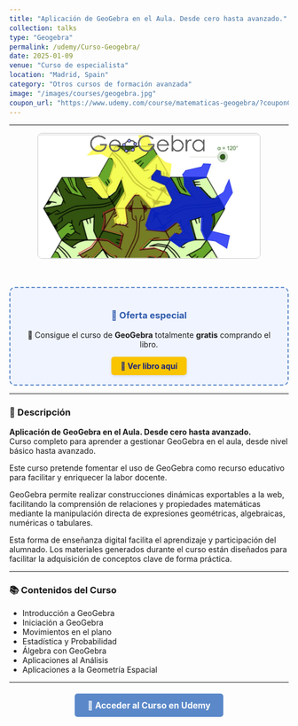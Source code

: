 ```yaml
---
title: "Aplicación de GeoGebra en el Aula. Desde cero hasta avanzado."
collection: talks
type: "Geogebra"
permalink: /udemy/Curso-Geogebra/
date: 2025-01-09
venue: "Curso de especialista"
location: "Madrid, Spain"
category: "Otros cursos de formación avanzada"
image: "/images/courses/geogebra.jpg"
coupon_url: "https://www.udemy.com/course/matematicas-geogebra/?couponCode=AGO_2025"
---
```


<!-- ✅ Structured Data for SEO -->
<script type="application/ld+json">
{
  "@context": "https://schema.org",
  "@type": "Course",
  "name": "Aplicación de GeoGebra en el Aula. Desde cero hasta avanzado.",
  "description": "Curso completo para aprender a utilizar GeoGebra en el aula desde nivel básico hasta avanzado, enfocado a docentes y educadores.",
  "provider": {
    "@type": "Organization",
    "name": "Udemy",
    "sameAs": "https://www.udemy.com"
  },
  "educationalCredentialAwarded": "Certificado de finalización",
  "inLanguage": "es",
  "url": "https://www.udemy.com/course/matematicas-geogebra/?couponCode=AGO_2025",
  "image": "https://www.manuelcastillo.eu/images/courses/geogebra.jpg",
  "offers": {
    "@type": "Offer",
    "url": "https://www.udemy.com/course/matematicas-geogebra/?couponCode=AGO_2025",
    "priceCurrency": "USD",
    "price": "12.00",
    "availability": "https://schema.org/InStock",
    "validFrom": "2025-04-01",
    "category": "Education"
  },
  "hasCourseInstance": {
    "@type": "CourseInstance",
    "name": "Aplicación de GeoGebra en el Aula. Desde cero hasta avanzado.",
    "courseMode": "online",
    "courseWorkload": "PT10H",
    "inLanguage": "es",
    "startDate": "2025-01-01",
    "endDate": "2025-12-31",
    "url": "https://www.udemy.com/course/matematicas-geogebra/?couponCode=AGO_2025",
    "location": {
      "@type": "VirtualLocation",
      "url": "https://www.udemy.com/course/matematicas-geogebra/"
    },
    "offers": {
      "@type": "Offer",
      "url": "https://www.udemy.com/course/matematicas-geogebra/?couponCode=AGO_2025",
      "priceCurrency": "USD",
      "price": "12.00",
      "availability": "https://schema.org/InStock",
      "validFrom": "2025-04-01",
      "category": "Education"
    },
    "organizer": {
      "@type": "Organization",
      "name": "Udemy",
      "url": "https://www.udemy.com"
    },
    "performer": {
      "@type": "Person",
      "name": "Manuel Castillo-Cara"
    }
  }
}
</script>

<style>
.boton-udemy {
  background-color: #5a88c9;
  color: white;
  padding: 0.75em 1.5em;
  text-decoration: none !important;
  font-weight: bold;
  border-radius: 5px;
  font-size: 1.1em;
  transition: background-color 0.3s ease;
}
.boton-udemy:hover {
  background-color: #4e7abf;
  text-decoration: none !important;
}
.page__taxonomy {
  display: none !important;
}
</style>

---

<div style="text-align: center;">
  <img src="/images/courses/geogebra.jpg" alt="Curso GeoGebra" width="400" style="border-radius: 8px; border: 1px solid #ccc; margin-bottom: 1rem;">
</div>

<div style="border: 2px dashed #5a88c9; padding: 1.2em; border-radius: 10px; background-color: #f0f4ff; margin-top: 2rem; text-align: center;">
  <h3 style="color: #2e5aac;">🎁 <strong>Oferta especial</strong></h3>
  <p style="font-size: 1em; margin: 0.5em 0;">
    📘 Consigue el curso de <strong>GeoGebra</strong> totalmente <strong>gratis</strong> comprando el libro.
  </p>
  <a href="https://www.manuelcastillo.eu/libros-software/libro-curso-GeoGebra-Aula/" 
     target="_blank" 
     style="display: inline-block; background-color: #f9c400; color: #1a237e; padding: 0.6em 1.2em; margin-top: 0.5em; border-radius: 5px; font-weight: bold; text-decoration: none; font-size: 1em; box-shadow: 0 2px 5px rgba(0,0,0,0.1);">
    📘 Ver libro aquí
  </a>
</div>

---

### 📘 Descripción

**Aplicación de GeoGebra en el Aula. Desde cero hasta avanzado.**  
Curso completo para aprender a gestionar GeoGebra en el aula, desde nivel básico hasta avanzado.

Este curso pretende fomentar el uso de GeoGebra como recurso educativo para facilitar y enriquecer la labor docente.

GeoGebra permite realizar construcciones dinámicas exportables a la web, facilitando la comprensión de relaciones y propiedades matemáticas mediante la manipulación directa de expresiones geométricas, algebraicas, numéricas o tabulares.

Esta forma de enseñanza digital facilita el aprendizaje y participación del alumnado. Los materiales generados durante el curso están diseñados para facilitar la adquisición de conceptos clave de forma práctica.

---

### 📚 Contenidos del Curso

- Introducción a GeoGebra  
- Iniciación a GeoGebra  
- Movimientos en el plano  
- Estadística y Probabilidad  
- Álgebra con GeoGebra  
- Aplicaciones al Análisis  
- Aplicaciones a la Geometría Espacial  

---

<div style="text-align: center; margin-top: 2rem;">
  <a href="https://www.udemy.com/course/matematicas-geogebra/?couponCode=AGO_2025" target="_blank" class="boton-udemy">
    🚀 Acceder al Curso en Udemy
  </a>
</div>
